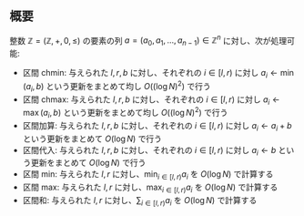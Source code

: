 ## 概要

整数 $\mathbb{Z} = (\mathbb{Z}, +, 0, \le)$ の要素の列 $a = (a_0, a_1, \dots, a _ {n - 1}) \in \mathbb{Z}^n$ に対し、次が処理可能:

-   区間 chmin: 与えられた $l, r, b$ に対し、それぞれの $i \in \lbrack l, r)$ に対し $a_i \gets \min(a_i, b)$ という更新をまとめて均し $O((\log N)^2)$ で行う
-   区間 chmax: 与えられた $l, r, b$ に対し、それぞれの $i \in \lbrack l, r)$ に対し $a_i \gets \max(a_i, b)$ という更新をまとめて均し $O((\log N)^2)$ で行う
-   区間加算: 与えられた $l, r, b$ に対し、それぞれの $i \in \lbrack l, r)$ に対し $a_i \gets a_i + b$ という更新をまとめて $O(\log N)$ で行う
-   区間代入: 与えられた $l, r, b$ に対し、それぞれの $i \in \lbrack l, r)$ に対し $a_i \gets b$ という更新をまとめて $O(\log N)$ で行う
-   区間 min: 与えられた $l, r$ に対し、$\min _ {i \in [l, r)} a_i$ を $O(\log N)$ で計算する
-   区間 max: 与えられた $l, r$ に対し、$\max _ {i \in [l, r)} a_i$ を $O(\log N)$ で計算する
-   区間和: 与えられた $l, r$ に対し、$\sum _ {i \in [l, r)} a_i$ を $O(\log N)$ で計算する
